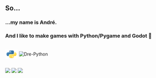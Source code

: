 ## So...
### ...my name is André.
### And I like to make games with Python/Pygame and Godot 💙

<div style="display: inline_block"><br>
  <img align="center" alt="Dre-Python" height="30" width="40" src="https://raw.githubusercontent.com/devicons/devicon/master/icons/python/python-original.svg">
  <img align="center" alt="Dre-Python" height="30" width="40" src="https://cdn.jsdelivr.net/gh/devicons/devicon/icons/godot/godot-original.svg" >
</div>

  ##

<div> 
  <a href="https://www.instagram.com/lampdogbay/" target="_blank"><img src="https://img.shields.io/badge/-Instagram-%23E4405F?style=for-the-badge&logo=instagram&logoColor=white" target="_blank"></a>
  <a href = "mailto:contatorafaballerini@gmail.com"><img src="https://img.shields.io/badge/-Gmail-%23333?style=for-the-badge&logo=gmail&logoColor=white" target="_blank"></a>
  <a href="https://www.linkedin.com/in/andr%C3%A9-anderson-do-vale-sousa-0036b8138/" target="_blank"><img src="https://img.shields.io/badge/-LinkedIn-%230077B5?style=for-the-badge&logo=linkedin&logoColor=white" target="_blank"></a> 
</div>
